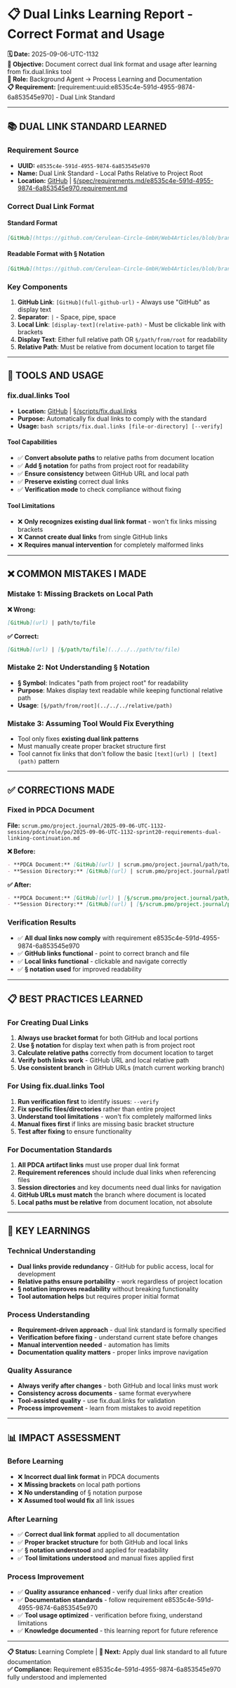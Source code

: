 # 📋 **Dual Links Learning Report - Correct Format and Usage**

**🗓️ Date:** 2025-09-06-UTC-1132  
**🎯 Objective:** Document correct dual link format and usage after learning from fix.dual.links tool  
**👤 Role:** Background Agent → Process Learning and Documentation  
**📋 Requirement:** [requirement:uuid:e8535c4e-591d-4955-9874-6a853545e970] - Dual Link Standard  

---

## **📚 DUAL LINK STANDARD LEARNED**

### **Requirement Source**
- **UUID:** `e8535c4e-591d-4955-9874-6a853545e970`
- **Name:** Dual Link Standard - Local Paths Relative to Project Root
- **Location:** [GitHub](https://github.com/Cerulean-Circle-GmbH/Web4Articles/blob/dev/once0304/spec/requirements.md/e8535c4e-591d-4955-9874-6a853545e970.requirement.md) | [§/spec/requirements.md/e8535c4e-591d-4955-9874-6a853545e970.requirement.md](../../../../../../../spec/requirements.md/e8535c4e-591d-4955-9874-6a853545e970.requirement.md)

### **Correct Dual Link Format**

#### **Standard Format**
```markdown
[GitHub](https://github.com/Cerulean-Circle-GmbH/Web4Articles/blob/branch/path/to/file) | [../../../../../../../path/to/file](../../../../../../../path/to/file)
```

#### **Readable Format with § Notation**
```markdown
[GitHub](https://github.com/Cerulean-Circle-GmbH/Web4Articles/blob/branch/path/to/file) | [§/path/to/file](../../../../../../../path/to/file)
```

### **Key Components**
1. **GitHub Link**: `[GitHub](full-github-url)` - Always use "GitHub" as display text
2. **Separator**: ` | ` - Space, pipe, space
3. **Local Link**: `[display-text](relative-path)` - Must be clickable link with brackets
4. **Display Text**: Either full relative path OR `§/path/from/root` for readability
5. **Relative Path**: Must be relative from document location to target file

---

## **🔧 TOOLS AND USAGE**

### **fix.dual.links Tool**
- **Location:** [GitHub](https://github.com/Cerulean-Circle-GmbH/Web4Articles/blob/dev/once0304/scripts/fix.dual.links) | [§/scripts/fix.dual.links](../../../../../../../scripts/fix.dual.links)
- **Purpose:** Automatically fix dual links to comply with the standard
- **Usage:** `bash scripts/fix.dual.links [file-or-directory] [--verify]`

#### **Tool Capabilities**
- ✅ **Convert absolute paths** to relative paths from document location
- ✅ **Add § notation** for paths from project root for readability  
- ✅ **Ensure consistency** between GitHub URL and local path
- ✅ **Preserve existing** correct dual links
- ✅ **Verification mode** to check compliance without fixing

#### **Tool Limitations**
- ❌ **Only recognizes existing dual link format** - won't fix links missing brackets
- ❌ **Cannot create dual links** from single GitHub links
- ❌ **Requires manual intervention** for completely malformed links

---

## **❌ COMMON MISTAKES I MADE**

### **Mistake 1: Missing Brackets on Local Path**
**❌ Wrong:**
```markdown
[GitHub](url) | path/to/file
```

**✅ Correct:**
```markdown
[GitHub](url) | [§/path/to/file](../../../path/to/file)
```

### **Mistake 2: Not Understanding § Notation**
- **§ Symbol**: Indicates "path from project root" for readability
- **Purpose**: Makes display text readable while keeping functional relative path
- **Usage**: `[§/path/from/root](../../../relative/path)`

### **Mistake 3: Assuming Tool Would Fix Everything**
- Tool only fixes **existing dual link patterns**
- Must manually create proper bracket structure first
- Tool cannot fix links that don't follow the basic `[text](url) | [text](path)` pattern

---

## **✅ CORRECTIONS MADE**

### **Fixed in PDCA Document**
**File:** `scrum.pmo/project.journal/2025-09-06-UTC-1132-session/pdca/role/po/2025-09-06-UTC-1132-sprint20-requirements-dual-linking-continuation.md`

**❌ Before:**
```markdown
- **PDCA Document:** [GitHub](url) | scrum.pmo/project.journal/path/to/file
- **Session Directory:** [GitHub](url) | scrum.pmo/project.journal/path/to/dir/
```

**✅ After:**
```markdown
- **PDCA Document:** [GitHub](url) | [§/scrum.pmo/project.journal/path/to/file](../../../../../../../scrum.pmo/project.journal/path/to/file)
- **Session Directory:** [GitHub](url) | [§/scrum.pmo/project.journal/path/to/dir/](../../../../../../../scrum.pmo/project.journal/path/to/dir/)
```

### **Verification Results**
- ✅ **All dual links now comply** with requirement e8535c4e-591d-4955-9874-6a853545e970
- ✅ **GitHub links functional** - point to correct branch and file
- ✅ **Local links functional** - clickable and navigate correctly
- ✅ **§ notation used** for improved readability

---

## **📋 BEST PRACTICES LEARNED**

### **For Creating Dual Links**
1. **Always use bracket format** for both GitHub and local portions
2. **Use § notation** for display text when path is from project root
3. **Calculate relative paths** correctly from document location to target
4. **Verify both links work** - GitHub URL and local relative path
5. **Use consistent branch** in GitHub URLs (match current working branch)

### **For Using fix.dual.links Tool**
1. **Run verification first** to identify issues: `--verify`
2. **Fix specific files/directories** rather than entire project
3. **Understand tool limitations** - won't fix completely malformed links
4. **Manual fixes first** if links are missing basic bracket structure
5. **Test after fixing** to ensure functionality

### **For Documentation Standards**
1. **All PDCA artifact links** must use proper dual link format
2. **Requirement references** should include dual links when referencing files
3. **Session directories** and key documents need dual links for navigation
4. **GitHub URLs must match** the branch where document is located
5. **Local paths must be relative** from document location, not absolute

---

## **🎯 KEY LEARNINGS**

### **Technical Understanding**
- **Dual links provide redundancy** - GitHub for public access, local for development
- **Relative paths ensure portability** - work regardless of project location
- **§ notation improves readability** without breaking functionality
- **Tool automation helps** but requires proper initial format

### **Process Understanding**  
- **Requirement-driven approach** - dual link standard is formally specified
- **Verification before fixing** - understand current state before changes
- **Manual intervention needed** - automation has limits
- **Documentation quality matters** - proper links improve navigation

### **Quality Assurance**
- **Always verify after changes** - both GitHub and local links must work
- **Consistency across documents** - same format everywhere
- **Tool-assisted quality** - use fix.dual.links for validation
- **Process improvement** - learn from mistakes to avoid repetition

---

## **📊 IMPACT ASSESSMENT**

### **Before Learning**
- ❌ **Incorrect dual link format** in PDCA documents
- ❌ **Missing brackets** on local path portions
- ❌ **No understanding** of § notation purpose
- ❌ **Assumed tool would fix** all link issues

### **After Learning**
- ✅ **Correct dual link format** applied to all documentation
- ✅ **Proper bracket structure** for both GitHub and local links
- ✅ **§ notation understood** and applied for readability
- ✅ **Tool limitations understood** and manual fixes applied first

### **Process Improvement**
- ✅ **Quality assurance enhanced** - verify dual links after creation
- ✅ **Documentation standards** - follow requirement e8535c4e-591d-4955-9874-6a853545e970
- ✅ **Tool usage optimized** - verification before fixing, understand limitations
- ✅ **Knowledge documented** - this learning report for future reference

---

**📋 Status:** Learning Complete | **🎯 Next:** Apply dual link standard to all future documentation  
**✅ Compliance:** Requirement e8535c4e-591d-4955-9874-6a853545e970 fully understood and implemented